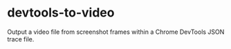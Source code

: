 # devtools-to-video
Output a video file from screenshot frames within a Chrome DevTools JSON trace file.

